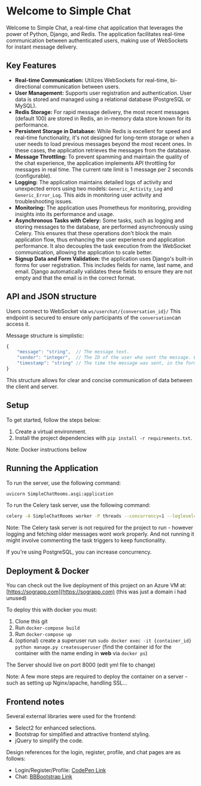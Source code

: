 # Welcome to Simple Chat  
Welcome to Simple Chat, a real-time chat application that leverages the power of Python, Django, and Redis. The application facilitates real-time communication between authenticated users, making use of WebSockets for instant message delivery.
## Key Features
* **Real-time Communication:** Utilizes WebSockets for real-time, bi-directional communication between users.
* **User Management:** Supports user registration and authentication. User data is stored and managed using a relational database (PostgreSQL or MySQL).
* **Redis Storage:** For rapid message delivery, the most recent messages (default 100) are stored in Redis, an in-memory data store known for its performance.
* **Persistent Storage in Database:** While Redis is excellent for speed and real-time functionality, it's not designed for long-term storage or when a user needs to load previous messages beyond the most recent ones. In these cases, the application retrieves the messages from the database.
* **Message Throttling:** To prevent spamming and maintain the quality of the chat experience, the application implements API throttling for messages in real time. The current rate limit is 1 message per 2 seconds (configurable).
* **Logging:** The application maintains detailed logs of activity and unexpected errors using two models: `Generic_Activity_Log` and `Generic_Error_Log`. This aids in monitoring user activity and troubleshooting issues.
* **Monitoring:** The application uses Prometheus for monitoring, providing insights into its performance and usage.
* **Asynchronous Tasks with Celery:** Some tasks, such as logging and storing messages to the database, are performed asynchronously using Celery. This ensures that these operations don't block the main application flow, thus enhancing the user experience and application performance. It also decouples the task execution from the WebSocket communication, allowing the application to scale better.
* **Signup Data and Form Validation:** the application uses Django's built-in forms for user registration. This includes fields for name, last name, and email. Django automatically validates these fields to ensure they are not empty and that the email is in the correct format.

## API and JSON structure
Users connect to WebSocket via `ws/userchat/{conversation_id}/`
This endpoint is secured to ensure only participants of the `conversation`can access it.

Message structure is simplistic:
```javascript
{  
    "message": "string",  // The message text.  
    "sender": "integer",  // The ID of the user who sent the message. Which is populated by the backend.
    "timestamp": "string" // The time the message was sent, in the format 'YYYY-MM-DD HH:MM:SS'. Also populated by the backend
}  
```
This structure allows for clear and concise communication of data between the client and server.
## Setup  
  
To get started, follow the steps below:  
  
1. Create a virtual environment.  
2. Install the project dependencies with `pip install -r requirements.txt`.  

Note: Docker instructions bellow
  
## Running the Application  
  
To run the server, use the following command:
```bash  
uvicorn SimpleChatRooms.asgi:application  
```
To run the Celery task server, use the following command:
```bash  
celery -A SimpleChatRooms worker -P threads --concurrency=1 --loglevel=info  
 ```
Note: The Celery task server is not required for the project to run - however logging and fetching older messages wont work properly. And not running it might involve commenting the task triggers to keep functionality.

If you're using PostgreSQL, you can increase concurrency.


## Deployment & Docker 
  
You can check out the live deployment of this project on an Azure VM at: [https://sograpp.com](https://sograpp.com) (this was just a domain i had unused) 

To deploy this with docker you must:
1. Clone this git
2. Run `docker-compose build`
3. Run `docker-compose up`
4. (optional) create a superuser run `sudo docker exec -it {container_id} python manage.py createsuperuser` (find the container id for the container with the name ending in **web** via `docker ps`)

The Server should live on port 8000 (edit yml file to change)

Note: A few more steps are required to deploy the container on a server - such as setting up Nginx/apache, handling SSL...

## Frontend notes
  
Several external libraries were used for the frontend:  
  
- Select2 for enhanced selections.  
- Bootstrap for simplified and attractive frontend styling.  
- jQuery to simplify the code.  
  
Design references for the login, register, profile, and chat pages are as follows:  
  
- Login/Register/Profile: [CodePen Link](https://codepen.io/scanfcode/pen/jGeezR)  
- Chat: [BBBootstrap Link](https://bbbootstrap.com/snippets/simple-chat-application-57631463)  

